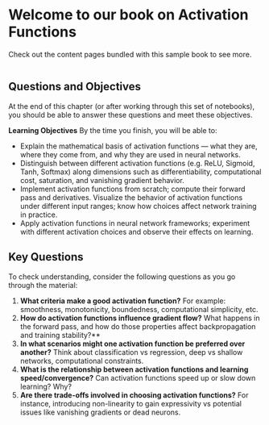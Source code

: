 # Welcome to our book on Activation Functions


Check out the content pages bundled with this sample book to see more.

```{tableofcontents}
```


## Questions and Objectives
At the end of this chapter (or after working through this set of notebooks), you should be able to answer these questions and meet these objectives.

**Learning Objectives**
By the time you finish, you will be able to:
- Explain the mathematical basis of activation functions — what they are, where they come from, and why they are used in neural networks.
- Distinguish between different activation functions (e.g. ReLU, Sigmoid, Tanh, Softmax) along dimensions such as differentiability, computational cost, saturation, and vanishing gradient behavior.
- Implement activation functions from scratch; compute their forward pass and derivatives.
Visualize the behavior of activation functions under different input ranges; know how choices affect network training in practice.
- Apply activation functions in neural network frameworks; experiment with different activation choices and observe their effects on learning.

## Key Questions
To check understanding, consider the following questions as you go through the material:
1. **What criteria make a good activation function?**
   For example: smoothness, monotonicity, boundedness, computational simplicity, etc.
2. **How do activation functions influence gradient flow?**
What happens in the forward pass, and how do those properties affect backpropagation and training stability?**
3. **In what scenarios might one activation function be preferred over another?**
Think about classification vs regression, deep vs shallow networks, computational constraints.
4. **What is the relationship between activation functions and learning speed/convergence?**
Can activation functions speed up or slow down learning? Why?
5. **Are there trade-offs involved in choosing activation functions?**
For instance, introducing non-linearity to gain expressivity vs potential issues like vanishing gradients or dead neurons.